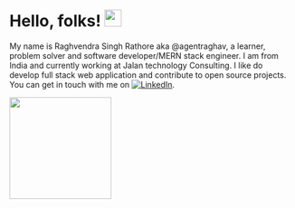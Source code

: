  # Hello, folks! <img src="https://raw.githubusercontent.com/MartinHeinz/MartinHeinz/master/wave.gif" width="30px">
 
 My name is Raghvendra Singh Rathore aka @agentraghav, a learner, problem solver and software developer/MERN stack engineer. I am from India and currently working at Jalan technology Consulting.
 I like do develop full stack web application and contribute to open source projects. You can get in touch with me on [![LinkedIn][1.2]][1].

<img height="180em" src="https://github-readme-stats.vercel.app/api?username=agentraghav&show_icons=true&hide_border=true&&count_private=true&include_all_commits=true&theme=gotham" />

<!-- Icons -->

[1.2]: https://raw.githubusercontent.com/MartinHeinz/MartinHeinz/master/linkedin-3-16.png (LinkedIn icon without padding)

<!-- Links to your social media accounts -->

[1]: https://www.linkedin.com/in/raghvendra-singh-rathore-b47a3a161/

<!---
agentraghav/agentraghav is a ✨ special ✨ repository because its `README.md` (this file) appears on your GitHub profile.
You can click the Preview link to take a look at your changes.
--->
